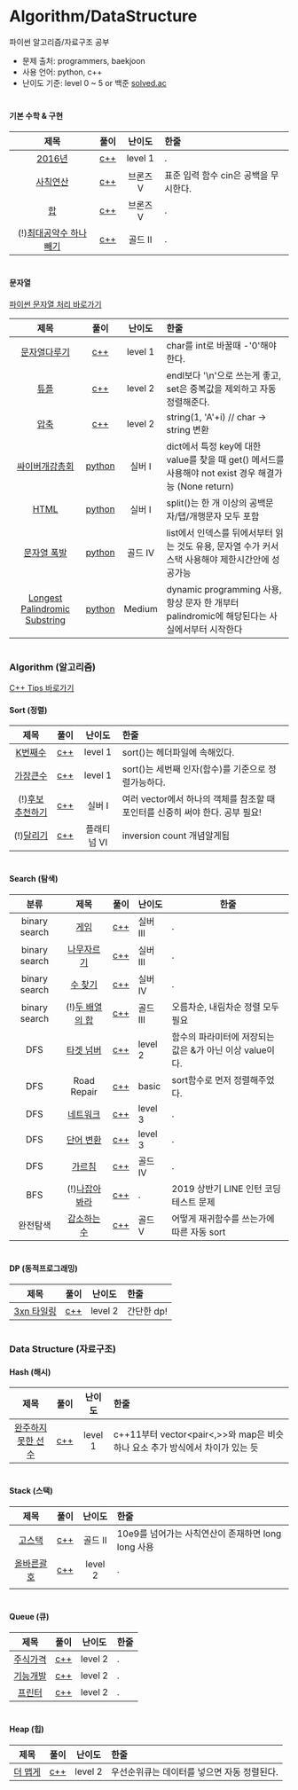 # Algorithm/DataStructure

파이썬 알고리즘/자료구조 공부

- 문제 출처: programmers, baekjoon
- 사용 언어: python, c++
- 난이도 기준: level 0 ~ 5 or 백준 [solved.ac](https://solved.ac/)

#

#### 기본 수학 & 구현

|                       제목                        |                   풀이                   |  난이도   | 한줄                              |
| :-----------------------------------------------: | :--------------------------------------: | :-------: | :------------------------------------ |
| [2016년](https://programmers.co.kr/learn/courses/30/lessons/12901)  | [c++](기본수학/2016년.cpp) | level 1 | .                   |
| [사칙연산](https://www.acmicpc.net/problem/10869) |     [c++](기본수학/사칙연산.cpp)     | 브론즈 V | 표준 입력 함수 cin은 공백을 무시한다. |
|    [합](https://www.acmicpc.net/problem/8393)     | [c++](기본수학/합.cpp) | 브론즈 V | .                                     |
| (!)[최대공약수 하나 빼기](https://www.acmicpc.net/problem/14476) | [c++](기본수학/최대공약수하나빼기.cpp) | 골드 II | . |
#

#### 문자열

[파이썬 문자열 처리 바로가기](문자열/파이썬%20문자열%20처리.md)

|                       제목                        |                   풀이                   |  난이도  | 한줄                         |
| :-----------------------------------------------: | :--------------------------------------: | :-------: | :------------------------------------ |
| [문자열다루기](https://programmers.co.kr/learn/courses/30/lessons/12918) |     [c++](문자열/문자열다루기.cpp)     | level 1 | char를 int로 바꿀때 -'0'해야 한다. |
| [튜플](https://programmers.co.kr/learn/courses/30/lessons/64065#) |     [c++](문자열/튜플.cpp)     | level 2 | endl보다 '\n'으로 쓰는게 좋고, set은 중복값을 제외하고 자동 정렬해준다. |
| [압축](https://programmers.co.kr/learn/courses/30/lessons/17684) |     [c++](문자열/압축.cpp)     | level 2 | string(1, 'A'+i) // char -> string 변환 |
|  [싸이버개강총회](https://www.acmicpc.net/problem/19583)    |   [python](문자열/싸이버개강총회py)    | 실버 I  | dict에서 특정 key에 대한 value를 찾을 때 get() 메서드를 사용해야 not exist 경우 해결가능 (None return) |
|  [HTML](https://www.acmicpc.net/problem/6581)         |        [python](문자열/HTML.py)         | 실버 I  | split()는 한 개 이상의 공백문자/탭/개행문자 모두 포함        |
|  [문자열 폭발](https://www.acmicpc.net/problem/9935)      |     [python](문자열/문자열폭발.py)      | 골드 IV | list에서 인덱스를 뒤에서부터 읽는 것도 유용, 문자열 수가 커서 스택 사용해야 제한시간안에 성공가능                  |
|  [Longest Palindromic Substring](https://leetcode.com/problems/longest-palindromic-substring/)      |     [python](문자열/LongestPalindromicSubstring.py)      | Medium | dynamic programming 사용, 항상 문자 한 개부터 palindromic에 해당된다는 사실에서부터 시작한다 |

#

### Algorithm (알고리즘)


[C++ Tips 바로가기](알고리즘/C++Tips.md)

#### Sort (정렬)

|                             제목                             |                  풀이                  | 난이도 | 한줄                                            |
| :----------------------------------------------------------: | :------------------------------------: | :----: | :-------------------------------------------------- |
| [K번째수](https://programmers.co.kr/learn/courses/30/lessons/42748?language=cpp) | [c++](알고리즘/sort/k번째수.cpp)  |  level 1  | sort()는 <algorithm> 헤더파일에 속해있다.           |
| [가장큰수](https://programmers.co.kr/learn/courses/30/lessons/42746) | [c++](알고리즘/sort/가장큰수.cpp) |  level 1  | sort()는 세번째 인자(함수)를 기준으로 정렬가능하다. |
| (!)[후보 추천하기](https://www.acmicpc.net/problem/1713) | [c++](알고리즘/sort/후보추천하기.cpp) | 실버 I |여러 vector에서 하나의 객체를 참조할 때 포인터를 신중히 써야 한다. 공부 필요! |
| (!)[달리기](https://www.acmicpc.net/problem/2517) | [c++](알고리즘/sort/달리기.cpp) | 플래티넘 VI |inversion count 개념알게됨 |

#

#### Search (탐색)

|           분류            |                        제목                        |                    풀이                     | 난이도   | 한줄 |
| :-----------------------: | :------------------------------------------------: | :-----------------------------------------: | :------- | ------ |
| binary search |    [게임](https://www.acmicpc.net/problem/1072)    |    [c++](알고리즘/search/게임.cpp)    | 실버 III | .      |
| binary search | [나무자르기](https://www.acmicpc.net/problem/2805) | [c++](알고리즘/search/나무자르기.cpp) | 실버 III | .      |
| binary search | [수 찾기](https://www.acmicpc.net/problem/1920) | [c++](알고리즘/search/수찾기.cpp) | 실버 IV | . |
| binary search | (!)[두 배열의 합](https://www.acmicpc.net/problem/2143) | [c++](알고리즘/search/두배열의합.cpp) | 골드 III | 오름차순, 내림차순 정렬 모두 필요 |
| DFS | [타겟 넘버](https://programmers.co.kr/learn/courses/30/lessons/43165) | [c++](알고리즘/search/타겟넘버.cpp) | level 2| 함수의 파라미터에 저장되는 값은 &가 아닌 이상 value이다. |
| DFS | Road Repair | [c++](알고리즘/search_탐색/RoadRepair.cpp) | basic | sort함수로 먼저 정렬해주었다. |
| DFS | [네트워크](https://programmers.co.kr/learn/courses/30/lessons/43162) | [c++](알고리즘/search/네트워크.cpp) | level 3| .|
| DFS | [단어 변환](https://programmers.co.kr/learn/courses/30/lessons/43163) | [c++](알고리즘/search/단어변환.cpp) | level 3| .|
| DFS | [가르침](https://www.acmicpc.net/problem/1062) | [c++](알고리즘/search/가르침.cpp) | 골드 IV| . |
| BFS | (!)[나잡아봐라](https://engineering.linecorp.com/ko/blog/2019-firsthalf-line-internship-recruit-coding-test/) | [c++](알고리즘/search/나잡아봐라.cpp) | . | 2019 상반기 LINE 인턴 코딩테스트 문제 |
| 완전탐색 | [감소하는수](https://www.acmicpc.net/problem/1038) | [c++](알고리즘/search/감소하는수.cpp) | 골드 V | 어떻게 재귀함수를 쓰는가에 따른 자동 sort |

#

#### DP (동적프로그래밍)

|                             제목                             |                  풀이                  | 난이도 | 한줄                                            |
| :----------------------------------------------------------: | :------------------------------------: | :----: | :-------------------------------------------------- |
| [3xn 타일링](https://programmers.co.kr/learn/courses/30/lessons/12902) | [c++](알고리즘/dp/3xn타일링.cpp)  |  level 2  | 간단한 dp!        |

#

### Data Structure (자료구조)


#### Hash (해시)

|                             제목                             |                      풀이                      | 난이도  | 한줄                                                         |
| :----------------------------------------------------------: | :--------------------------------------------: | :-----: | :----------------------------------------------------------- |
| [완주하지 못한 선수](https://programmers.co.kr/learn/courses/30/lessons/42576) | [c++](자료구조/hash/완주하지못한선수.cpp) | level 1 | c++11부터 vector<pair<,>>와 map은 비슷하나 요소 추가 방식에서 차이가 있는 듯 |

#

#### Stack (스택)

|                      제목                      |                    풀이                    | 난이도  | 한줄                                           |
| :--------------------------------------------: | :----------------------------------------: | :-----: | :------------------------------------------------- |
| [고스택](https://www.acmicpc.net/problem/3425) | [c++](자료구조/stack/고스택.cpp) | 골드 II | 10e9를 넘어가는 사칙연산이 존재하면 long long 사용 |
| [올바른괄호](https://programmers.co.kr/learn/courses/30/lessons/12909) | [c++](자료구조/stack/올바른괄호.cpp) | level 2 | . |
|  |   |   |  |

#

#### Queue (큐)

|                             제목                             |                 풀이                  | 난이도  | 한줄 |
| :----------------------------------------------------------: | :-----------------------------------: | :-----: | :--- |
| [주식가격](https://programmers.co.kr/learn/courses/30/lessons/42584) | [c++](자료구조/queue/주식가격.cpp) | level 2 | .    |
| [기능개발](https://programmers.co.kr/learn/courses/30/lessons/42586) | [c++](자료구조/queue/기능개발.cpp) | level 2 | .    |
| [프린터](https://programmers.co.kr/learn/courses/30/lessons/42587) |  [c++](자료구조/queue/프린터.cpp)  | level 2 | .    |

#

#### Heap (힙)

|                             제목                             |                 풀이                  | 난이도  | 한줄 |
| :----------------------------------------------------------: | :-----------------------------------: | :-----: | :--- |
| [더 맵게](https://programmers.co.kr/learn/courses/30/lessons/42626) | [c++](자료구조/heap/더맵게.cpp) | level 2 | 우선순위큐는 데이터를 넣으면 자동 정렬된다. |